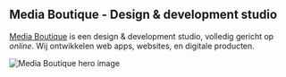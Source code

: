 ## Media Boutique - Design &amp; development studio

[Media Boutique](https://mediaboutique.nl) is een design & development studio, volledig gericht op *online*. Wij ontwikkelen web apps, websites, en digitale producten.

![Media Boutique hero image](https://mediaboutique.nl/assets/sites/mediaboutique/img/hero-tinified.webp)
